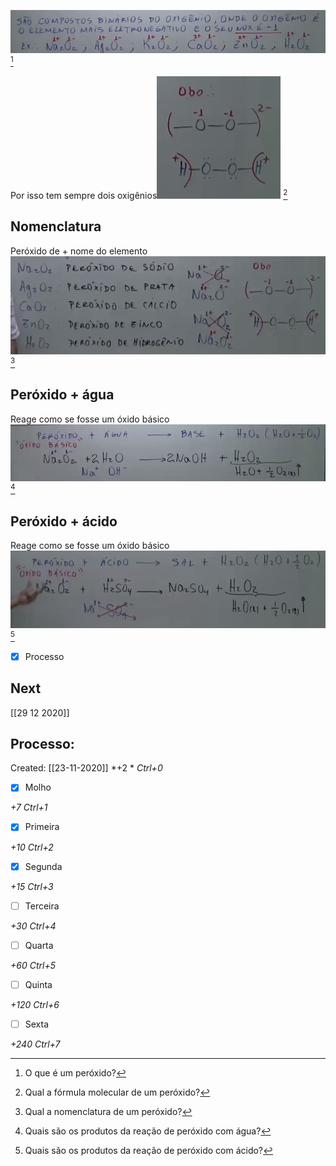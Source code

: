 ![](Imagens/markdown-img-paste-20200721030537878.png) [^1]

[^1]: O que é um peróxido?

Por isso tem sempre dois oxigênios![](Imagens/markdown-img-paste-20200721030709521.png)
[^2]

[^2]: Qual a fórmula molecular de um peróxido?


## Nomenclatura
Peróxido de + nome do elemento
![](Imagens/markdown-img-paste-20200721031012461.png) [^3]

[^3]: Qual a nomenclatura de um peróxido?

## Peróxido + água
Reage como se fosse um óxido básico![](Imagens/markdown-img-paste-2020072103115234.png) [^4]

[^4]: Quais são os produtos da reação de peróxido com água?

## Peróxido + ácido
Reage como se fosse um óxido básico![](Imagens/markdown-img-paste-20200721031305341.png) [^5]

[^5]: Quais são os produtos da reação de peróxido com ácido?

- [x] Processo 

## Next
[[29 12 2020]]
## Processo:
Created: [[23-11-2020]]
*+2 *  *Ctrl+0*
- [x] Molho  

*+7*  *Ctrl+1*

- [x] Primeira 

*+10*  *Ctrl+2*

- [x] Segunda

*+15*  *Ctrl+3*

- [ ] Terceira 

*+30*  *Ctrl+4*

- [ ] Quarta 

*+60*  *Ctrl+5*

- [ ] Quinta 

*+120*  *Ctrl+6*

- [ ] Sexta 

*+240*  *Ctrl+7*